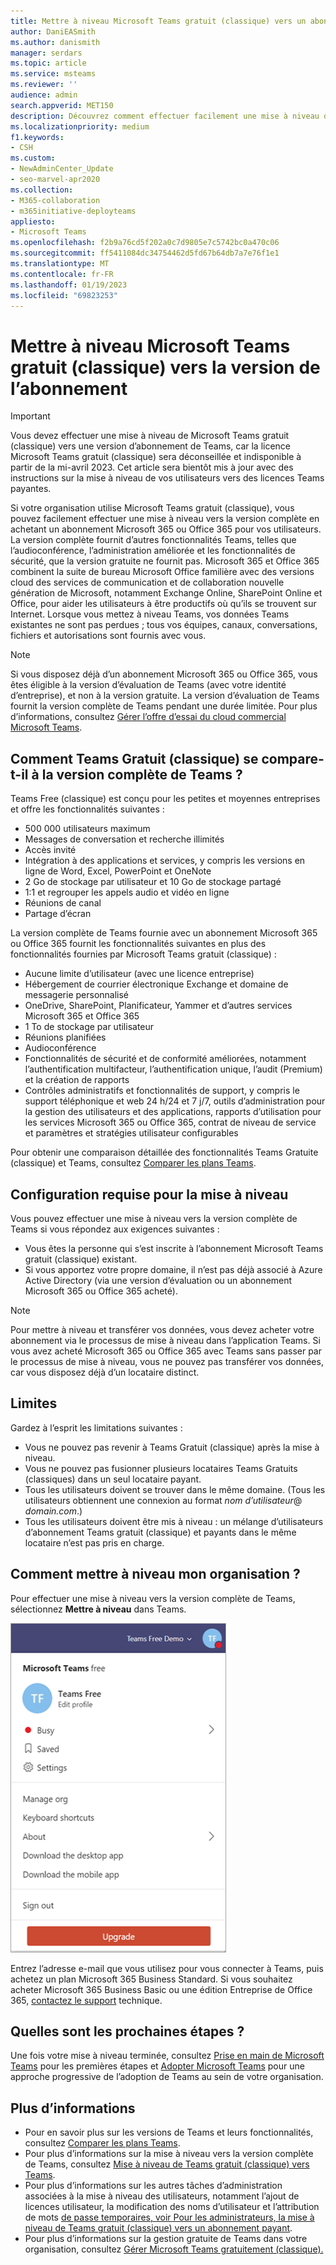 ```yaml
---
title: Mettre à niveau Microsoft Teams gratuit (classique) vers un abonnement
author: DaniEASmith
ms.author: danismith
manager: serdars
ms.topic: article
ms.service: msteams
ms.reviewer: ''
audience: admin
search.appverid: MET150
description: Découvrez comment effectuer facilement une mise à niveau de Microsoft Teams gratuit (classique) vers la version complète en achetant un plan d’abonnement Microsoft 365 ou Office 365 pour vos utilisateurs.
ms.localizationpriority: medium
f1.keywords:
- CSH
ms.custom:
- NewAdminCenter_Update
- seo-marvel-apr2020
ms.collection:
- M365-collaboration
- m365initiative-deployteams
appliesto:
- Microsoft Teams
ms.openlocfilehash: f2b9a76cd5f202a0c7d9805e7c5742bc0a470c06
ms.sourcegitcommit: ff5411084dc34754462d5fd67b64db7a7e76f1e1
ms.translationtype: MT
ms.contentlocale: fr-FR
ms.lasthandoff: 01/19/2023
ms.locfileid: "69823253"
---
```

# <a name="upgrade-microsoft-teams-free-classic-to-subscription-version"></a>Mettre à niveau Microsoft Teams gratuit (classique) vers la version de l’abonnement

> [!IMPORTANT]
> Vous devez effectuer une mise à niveau de Microsoft Teams gratuit (classique) vers une version d’abonnement de Teams, car la licence Microsoft Teams gratuit (classique) sera déconseillée et indisponible à partir de la mi-avril 2023. Cet article sera bientôt mis à jour avec des instructions sur la mise à niveau de vos utilisateurs vers des licences Teams payantes.

Si votre organisation utilise Microsoft Teams gratuit (classique), vous pouvez facilement effectuer une mise à niveau vers la version complète en achetant un abonnement Microsoft 365 ou Office 365 pour vos utilisateurs. La version complète fournit d’autres fonctionnalités Teams, telles que l’audioconférence, l’administration améliorée et les fonctionnalités de sécurité, que la version gratuite ne fournit pas. Microsoft 365 et Office 365 combinent la suite de bureau Microsoft Office familière avec des versions cloud des services de communication et de collaboration nouvelle génération de Microsoft, notamment Exchange Online, SharePoint Online et Office, pour aider les utilisateurs à être productifs où qu’ils se trouvent sur Internet. Lorsque vous mettez à niveau Teams, vos données Teams existantes ne sont pas perdues ; tous vos équipes, canaux, conversations, fichiers et autorisations sont fournis avec vous.

> [!NOTE]
> Si vous disposez déjà d’un abonnement Microsoft 365 ou Office 365, vous êtes éligible à la version d’évaluation de Teams (avec votre identité d’entreprise), et non à la version gratuite. La version d’évaluation de Teams fournit la version complète de Teams pendant une durée limitée. Pour plus d’informations, consultez [Gérer l’offre d’essai du cloud commercial Microsoft Teams](./teams-exploratory.md).

## <a name="how-does-teams-free-classic-compare-to-the-full-version-of-teams"></a>Comment Teams Gratuit (classique) se compare-t-il à la version complète de Teams ?

Teams Free (classique) est conçu pour les petites et moyennes entreprises et offre les fonctionnalités suivantes :

- 500 000 utilisateurs maximum
- Messages de conversation et recherche illimités
- Accès invité
- Intégration à des applications et services, y compris les versions en ligne de Word, Excel, PowerPoint et OneNote
- 2 Go de stockage par utilisateur et 10 Go de stockage partagé
- 1:1 et regrouper les appels audio et vidéo en ligne
- Réunions de canal
- Partage d’écran

La version complète de Teams fournie avec un abonnement Microsoft 365 ou Office 365 fournit les fonctionnalités suivantes en plus des fonctionnalités fournies par Microsoft Teams gratuit (classique) :

- Aucune limite d’utilisateur (avec une licence entreprise)
- Hébergement de courrier électronique Exchange et domaine de messagerie personnalisé
- OneDrive, SharePoint, Planificateur, Yammer et d’autres services Microsoft 365 et Office 365
- 1 To de stockage par utilisateur
- Réunions planifiées
- Audioconférence
- Fonctionnalités de sécurité et de conformité améliorées, notamment l’authentification multifacteur, l’authentification unique, l’audit (Premium) et la création de rapports
- Contrôles administratifs et fonctionnalités de support, y compris le support téléphonique et web 24 h/24 et 7 j/7, outils d’administration pour la gestion des utilisateurs et des applications, rapports d’utilisation pour les services Microsoft 365 ou Office 365, contrat de niveau de service et paramètres et stratégies utilisateur configurables

Pour obtenir une comparaison détaillée des fonctionnalités Teams Gratuite (classique) et Teams, consultez [Comparer les plans Teams](https://products.office.com/microsoft-teams/free).

## <a name="upgrade-requirements"></a>Configuration requise pour la mise à niveau

Vous pouvez effectuer une mise à niveau vers la version complète de Teams si vous répondez aux exigences suivantes :

- Vous êtes la personne qui s’est inscrite à l’abonnement Microsoft Teams gratuit (classique) existant.
- Si vous apportez votre propre domaine, il n’est pas déjà associé à Azure Active Directory (via une version d’évaluation ou un abonnement Microsoft 365 ou Office 365 acheté).

> [!NOTE]
> Pour mettre à niveau et transférer vos données, vous devez acheter votre abonnement via le processus de mise à niveau dans l’application Teams. Si vous avez acheté Microsoft 365 ou Office 365 avec Teams sans passer par le processus de mise à niveau, vous ne pouvez pas transférer vos données, car vous disposez déjà d’un locataire distinct.

## <a name="limitations"></a>Limites

Gardez à l’esprit les limitations suivantes :

- Vous ne pouvez pas revenir à Teams Gratuit (classique) après la mise à niveau.
- Vous ne pouvez pas fusionner plusieurs locataires Teams Gratuits (classiques) dans un seul locataire payant.
- Tous les utilisateurs doivent se trouver dans le même domaine. (Tous les utilisateurs obtiennent une connexion au format *nom d’utilisateur*@ *domain.com*.)
- Tous les utilisateurs doivent être mis à niveau : un mélange d’utilisateurs d’abonnement Teams gratuit (classique) et payants dans le même locataire n’est pas pris en charge.

## <a name="how-do-i-upgrade-my-organization"></a>Comment mettre à niveau mon organisation ?

Pour effectuer une mise à niveau vers la version complète de Teams, sélectionnez **Mettre à niveau** dans Teams.

![capture d’écran montrant le bouton Mettre à niveau.](media/teams-freemium-upgrade-image1.png)

Entrez l’adresse e-mail que vous utilisez pour vous connecter à Teams, puis achetez un plan Microsoft 365 Business Standard. Si vous souhaitez acheter Microsoft 365 Business Basic ou une édition Entreprise de Office 365, [contactez le support](https://portal.office.com/support/altusupport.aspx?app=teamsfreeupgrade) technique.

## <a name="whats-next"></a>Quelles sont les prochaines étapes ?

Une fois votre mise à niveau terminée, consultez [Prise en main de Microsoft Teams](get-started-with-teams-quick-start.md) pour les premières étapes et [Adopter Microsoft Teams](adopt-microsoft-teams-landing-page.md) pour une approche progressive de l’adoption de Teams au sein de votre organisation.

## <a name="more-information"></a>Plus d’informations

- Pour en savoir plus sur les versions de Teams et leurs fonctionnalités, consultez [Comparer les plans Teams](https://products.office.com/microsoft-teams/free).
- Pour plus d’informations sur la mise à niveau vers la version complète de Teams, consultez [Mise à niveau de Teams gratuit (classique) vers Teams](https://support.office.com/article/Upgrade-from-Teams-free-to-Teams-29475bbd-a34f-4175-9b33-d44430f8ad39).
- Pour plus d’informations sur les autres tâches d’administration associées à la mise à niveau des utilisateurs, notamment l’ajout de licences utilisateur, la modification des noms d’utilisateur et l’attribution de mots [de passe temporaires, voir Pour les administrateurs, la mise à niveau de Teams gratuit (classique) vers un abonnement payant](https://support.office.com/article/for-admins-upgrading-from-teams-free-to-a-paid-subscription-75a95e7f-001e-42d0-a787-ae8b992d5a52).
- Pour plus d’informations sur la gestion gratuite de Teams dans votre organisation, consultez [Gérer Microsoft Teams gratuitement (classique).](manage-freemium.md)
